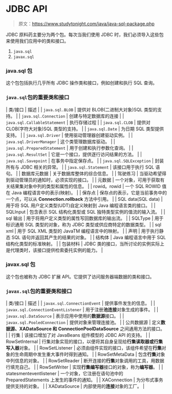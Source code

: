 # JDBC API

> 原文：<https://www.studytonight.com/java/java-sql-package.php>

JDBC 原料药主要分为两个包。每次当我们使用 JDBC 时，我们必须导入这些包来使用我们应用中的类和接口。

1.  `java.sql`
2.  `javax.sql`

### java.sql 包

这个包包括执行几乎所有 JDBC 操作类和接口，例如创建和执行 SQL 查询。

### `java.sql`包的重要类和接口

| 类/接口 | 描述 |
| `java.sql.BLOB` | 提供对 BLOB(二进制大对象)SQL 类型的支持。 |
| `java.sql.Connection` | 创建与特定数据库的连接 |
| `java.sql.CallableStatement` | 执行存储过程 |
| `java.sql.CLOB` | 提供对 CLOB(字符大对象)SQL 类型的支持。 |
| `java.sql.Date` | 为日期 SQL 类型提供支持。 |
| `java.sql.Driver` | 使用驱动管理器创建驱动实例。 |
| `java.sql.DriverManager` | 这个类管理数据库驱动。 |
| `java.sql.PreparedStatement` | 用于创建和执行参数化查询。 |
| `java.sql.ResultSet` | 它是一个接口，提供逐行访问结果的方法。 |
| `java.sql.Savepoint` | 在事务中指定保存点。 |
| `java.sql.SQLException` | 封装所有与 JDBC 相关的异常。 |
| `java.sql.Statement` | 该接口用于执行 SQL 语句。 |
| 数据库元数据 | 关于数据库整体的综合信息。 |
| 驾驶练习 | 当驱动希望得到驱动管理员的通知时，必须实现的接口。 |
| 元数据 | 一个对象，可用于获取有关结果集对象中列的类型和属性的信息。 |
| rowid。rowid | 一个 SQL ROWID 值在 Java 编程语言中的表示(映射)。 |
| 保存点 | 保存点的表示，它是当前事务中的一个点，可以从 **Connection.rollback** 方法中引用。 |
| SQL data(SQL data) | 用于将 SQL 用户定义类型(UDT)自定义映射到 Java 编程语言类的接口。 |
| SQLInput | 包含表示 SQL 结构化类型或 SQL 独特类型实例的值流的输入流。 |
| sql 输出 | 用于将用户定义类型的属性写回数据库的输出流。 |
| SQLType | 用于标识通用 SQL 类型的对象，称为 JDBC 类型或供应商特定的数据类型。 |
| sql xml | 用于 SQL XML 类型的 JavaTM 编程语言中的映射。 |
| 声明 | 用于执行静态 SQL 语句并返回其产生的结果的对象。 |
| 结构体 | Java 编程语言中用于 SQL 结构化类型的标准映射。 |
| 包装材料 | JDBC 类的接口，当所讨论的实例实际上是代理类时，该接口提供检索委托实例的能力。 |

### javax.sql 包

这个包也被称为 JDBC 扩展 API。它提供了访问服务器端数据的类和接口。

### `javax.sql`包的重要类和接口

| 类/接口 | 描述 |
| `javax.sql.ConnectionEvent` | 提供事件发生的信息。 |
| `javax.sql.ConnectionEventListener` | 用于注册**池连接**对象生成的事件。 |
| `javax.sql.DataSource` | 表示应用中使用的**数据源**接口。 |
| `javax.sql.PooledConnection` | 提供对象来管理连接池。 |
| 公共数据源 | 定义**数据源、XADataSource 和 ConnectionPoolDataSource** 之间通用方法的接口。 |
| 行集 | 该接口增加了对 JavaBeans 组件模型的 JDBC API 的支持。 |
| RowSetInternal | 行集对象实现的接口，以便将其自身呈现给**行集读取器或行集写入器**对象。 |
| RowSetListener | 必须由组件实现的接口，该组件希望在**行集**对象的生命周期中发生重大事件时得到通知。 |
| RowSetMetaData | 包含**行集**对象中列信息的对象。 |
| RowSetReader | 断开连接的**行集**对象调用的工具，用数据行填充自己。 |
| RowSetWriter | 实现**行集编写器**接口的对象，称为**编写器**。 |
| statesmenteventlistener | 一个对象，它注册在语句池中的 PreparedStatements 上发生的事件的通知。 |
| XAConnection | 为分布式事务提供支持的对象。 |
| XADataSource | 内部使用的**连接**对象的工厂。 |